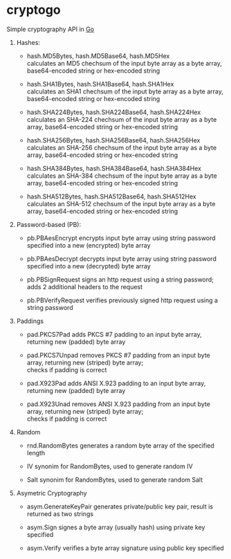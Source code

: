 # cryptogo

Simple cryptography API in [Go](https://golang.org/)

1. Hashes:

    * hash.MD5Bytes, hash.MD5Base64, hash.MD5Hex  
        calculates an MD5 chechsum of the input byte array as a byte array,
        base64-encoded string or hex-encoded string

    * hash.SHA1Bytes, hash.SHA1Base64, hash.SHA1Hex  
        calculates an SHA1 chechsum of the input byte array as a byte array,
        base64-encoded string or hex-encoded string

    * hash.SHA224Bytes, hash.SHA224Base64, hash.SHA224Hex  
        calculates an SHA-224 chechsum of the input byte array as a byte array,
        base64-encoded string or hex-encoded string

    * hash.SHA256Bytes, hash.SHA256Base64, hash.SHA256Hex  
        calculates an SHA-256 chechsum of the input byte array as a byte array,
        base64-encoded string or hex-encoded string

    * hash.SHA384Bytes, hash.SHA384Base64, hash.SHA384Hex  
        calculates an SHA-384 chechsum of the input byte array as a byte array,
        base64-encoded string or hex-encoded string

    * hash.SHA512Bytes, hash.SHA512Base64, hash.SHA512Hex  
        calculates an SHA-512 chechsum of the input byte array as a byte array,
        base64-encoded string or hex-encoded string

1. Password-based (PB):

    * pb.PBAesEncrypt
        encrypts input byte array using string password specified into a new (encrypted) byte array

    * pb.PBAesDecrypt
        decrypts input byte array using string password specified into a new (decrypted) byte array

    * pb.PBSignRequest
        signs an http request using a string password; adds 2 additional headers to the request

    * pb.PBVerifyRequest
        verifies previously signed http request using a string password

1. Paddings

    * pad.PKCS7Pad
        adds PKCS #7 padding to an input byte array, returning new (padded) byte array

    * pad.PKCS7Unpad
        removes PKCS #7 padding from an input byte array, returning new (striped) byte array;  
        checks if padding is correct

    * pad.X923Pad
        adds ANSI X.923 padding to an input byte array, returning new (padded) byte array

    * pad.X923Unad
        removes ANSI X.923 padding from an input byte array, returning new (striped) byte array;  
        checks if padding is correct

1. Random

    * rnd.RandomBytes
        generates a random byte array of the specified length

    * IV
        synonim for RandomBytes, used to generate random IV

    * Salt
        synonim for RandomBytes, used to generate random Salt

1. Asymetric Cryptography

    * asym.GenerateKeyPair
        generates private/public key pair, result is returned as two strings

    * asym.Sign
        signes a byte array (usually hash) using private key specified

    * asym.Verify
        verifies a byte array signature using public key specified
